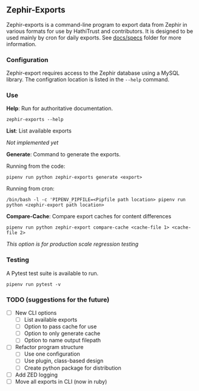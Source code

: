 ## Zephir-Exports

Zephir-exports is a command-line program to export data from Zephir in various formats for use by HathiTrust and contributors. It is designed to be used mainly by cron for daily exports.
See [docs/specs](/docs/specs) folder for more information.

### Configuration
Zephir-export requires access to the Zephir database using a MySQL library. The configration location is listed in the `--help` command.

### Use

**Help**: Run for authoritative documentation.

` zephir-exports --help `

**List**: List available exports

*Not implemented yet*

**Generate**: Command to generate the exports.

Running from the code:

`pipenv run python zephir-exports generate <export> `

Running from cron:

`/bin/bash -l -c 'PIPENV_PIPFILE=<Pipfile path location> pipenv run python <zephir-export path location>`

**Compare-Cache**: Compare export caches for content differences

`pipenv run python zephir-export compare-cache <cache-file 1> <cache-file 2>`

*This option is for production scale regression testing*

### Testing
A Pytest test suite is available to run.

`pipenv run pytest -v`

### TODO (suggestions for the future)

- [ ] New CLI options
  - [ ] List available exports
  - [ ] Option to pass cache for use
  - [ ] Option to only generate cache
  - [ ] Option to name output filepath
- [ ] Refactor program structure
  - [ ] Use one configuration
  - [ ] Use plugin, class-based design
  - [ ] Create python package for distribution
- [ ] Add ZED logging
- [ ] Move all exports in CLI (now in ruby)
